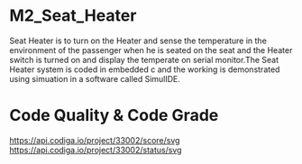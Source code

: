 # M2_Seat_Heater
Seat Heater is to turn on the Heater and sense the temperature in the environment of the passenger when he is seated on the seat and the Heater switch is turned on and display the temperate on serial monitor.The Seat Heater system is coded in embedded c and the working is demonstrated using simuation in a software called SimulIDE.
# Code Quality & Code Grade
https://api.codiga.io/project/33002/score/svg  https://api.codiga.io/project/33002/status/svg
